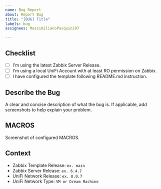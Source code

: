 ```yaml
---
name: Bug Report
about: Report Bug
title: "[BUG] Title"
labels: bug
assignees: MassimilianoPasquini97

---
```


## Checklist

- [ ] I'm using the latest Zabbix Server Release.
- [ ] I'm using a local UniFi Account with at least RO permission on Zabbix.
- [ ] I have configured the template following README.md instruction.

## Describe the Bug

A clear and concise description of what the bug is. If applicable, add screenshots to help explain your problem.

## MACROS

Screenshot of configured MACROS.

## Context

- Zabbix Template Release: `ex. main`
- Zabbix Server Release: `ex. 6.4.7`
- UniFi Network Release: `ex. 8.0.7`
- UniFi Network Type: `VM or Dream Machine`
